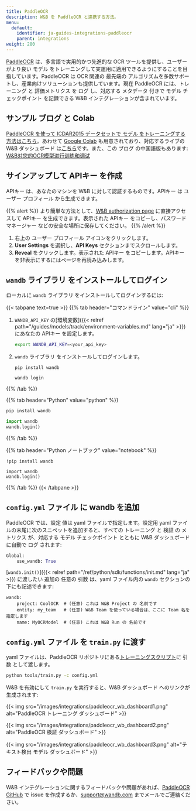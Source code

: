 ```yaml
---
title: PaddleOCR
description: W&B を PaddleOCR と連携する方法。
menu:
  default:
    identifier: ja-guides-integrations-paddleocr
    parent: integrations
weight: 280
---
```


[PaddleOCR](https://github.com/PaddlePaddle/PaddleOCR) は、多言語で実用的かつ先進的な OCR ツールを提供し、ユーザーがより良い モデル をトレーニングして実運用に適用できるようにすることを目指しています。PaddleOCR は OCR 関連の 最先端の アルゴリズムを多数サポートし、産業向けソリューションも提供しています。現在 PaddleOCR には、トレーニング と 評価メトリクス を ログ し、対応する メタデータ 付きで モデル チェックポイント を記録できる W&B インテグレーションが含まれています。

## サンプル ブログ と Colab

[PaddleOCR を使って ICDAR2015 データセットで モデル をトレーニングする方法はこちら](https://wandb.ai/manan-goel/text_detection/reports/Train-and-Debug-Your-OCR-Models-with-PaddleOCR-and-W-B--VmlldzoyMDUwMDIw)。あわせて [Google Colab](https://colab.research.google.com/drive/1id2VTIQ5-M1TElAkzjzobUCdGeJeW-nV?usp=sharing) も用意されており、対応するライブの W&B ダッシュボード は[こちら](https://wandb.ai/manan-goel/text_detection)です。また、この ブログ の中国語版もあります: [W&B对您的OCR模型进行训练和调试](https://wandb.ai/wandb_fc/chinese/reports/W-B-OCR---VmlldzoyMDk1NzE4)

## サインアップして APIキー を作成

APIキー は、あなたのマシンを W&B に対して認証するものです。APIキー は ユーザー プロフィール から生成できます。

{{% alert %}}
より簡単な方法として、[W&B authorization page](https://wandb.ai/authorize) に直接アクセスして APIキー を生成できます。表示された APIキー をコピーし、パスワード マネージャー などの安全な場所に保存してください。
{{% /alert %}}

1. 右上の ユーザー プロフィール アイコンをクリックします。
1. **User Settings** を選択し、**API Keys** セクションまでスクロールします。
1. **Reveal** をクリックします。表示された APIキー をコピーします。APIキー を非表示にするにはページを再読み込みします。

## `wandb` ライブラリ をインストールしてログイン

ローカルに `wandb` ライブラリ をインストールしてログインするには:

{{< tabpane text=true >}}
{{% tab header="コマンドライン" value="cli" %}}

1. `WANDB_API_KEY` の[環境変数]({{< relref path="/guides/models/track/environment-variables.md" lang="ja" >}})にあなたの APIキー を設定します。

    ```bash
    export WANDB_API_KEY=<your_api_key>
    ```

1. `wandb` ライブラリ をインストールしてログインします。



    ```shell
    pip install wandb

    wandb login
    ```

{{% /tab %}}

{{% tab header="Python" value="python" %}}

```bash
pip install wandb
```
```python
import wandb
wandb.login()
```

{{% /tab %}}

{{% tab header="Python ノートブック" value="notebook" %}}

```notebook
!pip install wandb

import wandb
wandb.login()
```

{{% /tab %}}
{{< /tabpane >}}

## `config.yml` ファイル に wandb を追加

PaddleOCR では、設定 値は yaml ファイルで指定します。設定用 yaml ファイルの末尾に次のスニペットを追加すると、すべての トレーニング と 検証 の メトリクス が、対応する モデル チェックポイント とともに W&B ダッシュボード に自動で ログ されます:

```python
Global:
    use_wandb: True
```

[`wandb.init()`]({{< relref path="/ref/python/sdk/functions/init.md" lang="ja" >}}) に渡したい 追加の 任意の 引数 は、yaml ファイル内の `wandb` セクションの下にも記述できます:

```
wandb:  
    project: CoolOCR  # (任意) これは W&B Project の 名前です 
    entity: my_team   # (任意) W&B Team を使っている場合は、ここに Team 名を指定します
    name: MyOCRModel  # (任意) これは W&B Run の 名前です
```

## `config.yml` ファイル を `train.py` に渡す

yaml ファイルは、PaddleOCR リポジトリにある[トレーニングスクリプト](https://github.com/PaddlePaddle/PaddleOCR/blob/release/2.5/tools/train.py)に 引数 として渡します。

```bash
python tools/train.py -c config.yml
```

W&B を有効にして `train.py` を実行すると、W&B ダッシュボード へのリンクが生成されます:

{{< img src="/images/integrations/paddleocr_wb_dashboard1.png" alt="PaddleOCR トレーニング ダッシュボード" >}}

{{< img src="/images/integrations/paddleocr_wb_dashboard2.png" alt="PaddleOCR 検証 ダッシュボード" >}}

{{< img src="/images/integrations/paddleocr_wb_dashboard3.png" alt="テキスト検出 モデル ダッシュボード" >}}

## フィードバックや問題

W&B インテグレーションに関するフィードバックや問題があれば、[PaddleOCR GitHub](https://github.com/PaddlePaddle/PaddleOCR) で issue を作成するか、<a href="mailto:support@wandb.com">support@wandb.com</a> までメールでご連絡ください。